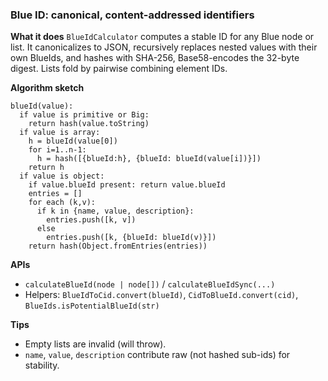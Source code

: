 ### Blue ID: canonical, content-addressed identifiers

**What it does**
`BlueIdCalculator` computes a stable ID for any Blue node or list. It canonicalizes to JSON, recursively replaces nested values with their own BlueIds, and hashes with SHA-256, Base58-encodes the 32-byte digest. Lists fold by pairwise combining element IDs.

**Algorithm sketch**

```
blueId(value):
  if value is primitive or Big:
    return hash(value.toString)
  if value is array:
    h = blueId(value[0])
    for i=1..n-1:
      h = hash([{blueId:h}, {blueId: blueId(value[i])}])
    return h
  if value is object:
    if value.blueId present: return value.blueId
    entries = []
    for each (k,v):
      if k in {name, value, description}:
        entries.push([k, v])
      else
        entries.push([k, {blueId: blueId(v)}])
    return hash(Object.fromEntries(entries))
```

**APIs**

- `calculateBlueId(node | node[])` / `calculateBlueIdSync(...)`
- Helpers: `BlueIdToCid.convert(blueId)`, `CidToBlueId.convert(cid)`, `BlueIds.isPotentialBlueId(str)`

**Tips**

- Empty lists are invalid (will throw).
- `name`, `value`, `description` contribute raw (not hashed sub-ids) for stability.
